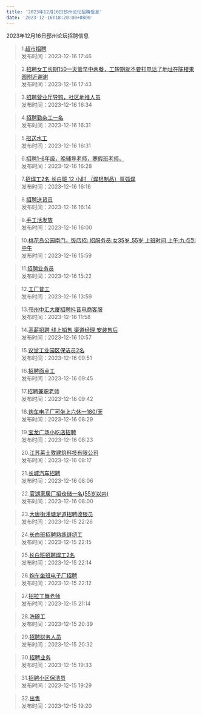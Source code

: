 ```yaml
---
title: '2023年12月16日邳州论坛招聘信息'
date: '2023-12-16T18:20:00+0800'
---
```

2023年12月16日邳州论坛招聘信息
<!--more-->
>1.[超市招聘](https://www.pzzc.net/forum.php?mod=viewthread&tid=10377039)<br>
>发布时间：2023-12-16 17:46

>2.[招聘女工长期150一天管早中两餐，工短期就不要打电话了地址在陈楼果园附近谢谢](https://www.pzzc.net/forum.php?mod=viewthread&tid=10377038)<br>
>发布时间：2023-12-16 17:43

>3.[招聘营业厅导购，社区地推人员](https://www.pzzc.net/forum.php?mod=viewthread&tid=10377031)<br>
>发布时间：2023-12-16 16:34

>4.[招聘勤杂工一名](https://www.pzzc.net/forum.php?mod=viewthread&tid=10377030)<br>
>发布时间：2023-12-16 16:31

>5.[招送水工](https://www.pzzc.net/forum.php?mod=viewthread&tid=10377029)<br>
>发布时间：2023-12-16 16:31

>6.[招聘1-6年级，晚辅导老师，寒假班老师。](https://www.pzzc.net/forum.php?mod=viewthread&tid=10377028)<br>
>发布时间：2023-12-16 16:28

>7.[招焊工2名  长白班 12 小时
（焊铝制品）氩弧焊](https://www.pzzc.net/forum.php?mod=viewthread&tid=10377025)<br>
>发布时间：2023-12-16 16:16

>8.[招聘送货员](https://www.pzzc.net/forum.php?mod=viewthread&tid=10377024)<br>
>发布时间：2023-12-16 16:14

>9.[手工活发放](https://www.pzzc.net/forum.php?mod=viewthread&tid=10377019)<br>
>发布时间：2023-12-16 16:00

>10.[桃花岛公园南门，饭店招:
招服务员:女35岁_55岁
上班时间
上午:九点到中午](https://www.pzzc.net/forum.php?mod=viewthread&tid=10377018)<br>
>发布时间：2023-12-16 15:59

>11.[招聘业务员](https://www.pzzc.net/forum.php?mod=viewthread&tid=10377006)<br>
>发布时间：2023-12-16 15:22

>12.[工厂普工](https://www.pzzc.net/forum.php?mod=viewthread&tid=10376998)<br>
>发布时间：2023-12-16 13:59

>13.[邳州中汇大厦招聘抖音电商客服](https://www.pzzc.net/forum.php?mod=viewthread&tid=10376987)<br>
>发布时间：2023-12-16 11:58

>14.[高薪招聘 线上销售 渠道经理 安装售后](https://www.pzzc.net/forum.php?mod=viewthread&tid=10376967)<br>
>发布时间：2023-12-16 10:57

>15.[议堂工业园区保洁员2名](https://www.pzzc.net/forum.php?mod=viewthread&tid=10376949)<br>
>发布时间：2023-12-16 09:51

>16.[招聘面点工](https://www.pzzc.net/forum.php?mod=viewthread&tid=10376946)<br>
>发布时间：2023-12-16 09:45

>17.[招聘兼职老师](https://www.pzzc.net/forum.php?mod=viewthread&tid=10376945)<br>
>发布时间：2023-12-16 09:42

>18.[炮车电子厂可坐上六休一180/天](https://www.pzzc.net/forum.php?mod=viewthread&tid=10376931)<br>
>发布时间：2023-12-16 08:29

>19.[宝龙广场小吃店招聘](https://www.pzzc.net/forum.php?mod=viewthread&tid=10376929)<br>
>发布时间：2023-12-16 08:23

>20.[江苏莱士敦建筑科技有限公司](https://www.pzzc.net/forum.php?mod=viewthread&tid=10376927)<br>
>发布时间：2023-12-16 08:17

>21.[长城汽车招聘](https://www.pzzc.net/forum.php?mod=viewthread&tid=10376923)<br>
>发布时间：2023-12-16 08:06

>22.[官湖家居厂招仓储一名(55岁以内)](https://www.pzzc.net/forum.php?mod=viewthread&tid=10376921)<br>
>发布时间：2023-12-16 08:00

>23.[大唐街浅塘足道招聘收银员](https://www.pzzc.net/forum.php?mod=viewthread&tid=10376892)<br>
>发布时间：2023-12-15 22:26

>24.[长白班招聘熟练缝纫工](https://www.pzzc.net/forum.php?mod=viewthread&tid=10376891)<br>
>发布时间：2023-12-15 22:15

>25.[长白班招聘焊工2名](https://www.pzzc.net/forum.php?mod=viewthread&tid=10376890)<br>
>发布时间：2023-12-15 22:14

>26.[炮车坐班电子厂招聘](https://www.pzzc.net/forum.php?mod=viewthread&tid=10376888)<br>
>发布时间：2023-12-15 22:12

>27.[招拉丁舞老师](https://www.pzzc.net/forum.php?mod=viewthread&tid=10376885)<br>
>发布时间：2023-12-15 21:14

>28.[洗碗工](https://www.pzzc.net/forum.php?mod=viewthread&tid=10376883)<br>
>发布时间：2023-12-15 20:39

>29.[招聘财务人员](https://www.pzzc.net/forum.php?mod=viewthread&tid=10376882)<br>
>发布时间：2023-12-15 20:32

>30.[招聘业务](https://www.pzzc.net/forum.php?mod=viewthread&tid=10376875)<br>
>发布时间：2023-12-15 19:33

>31.[招聘小区保洁员](https://www.pzzc.net/forum.php?mod=viewthread&tid=10376874)<br>
>发布时间：2023-12-15 19:29

>32.[出售](https://www.pzzc.net/forum.php?mod=viewthread&tid=10376872)<br>
>发布时间：2023-12-15 19:20


